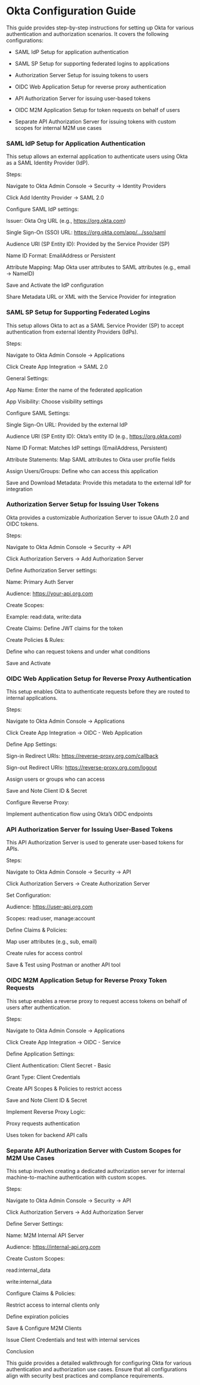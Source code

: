 
# Okta Configuration Guide

This guide provides step-by-step instructions for setting up Okta for various authentication and authorization scenarios. It covers the following configurations:

- SAML IdP Setup for application authentication

- SAML SP Setup for supporting federated logins to applications

- Authorization Server Setup for issuing tokens to users

- OIDC Web Application Setup for reverse proxy authentication

- API Authorization Server for issuing user-based tokens

- OIDC M2M Application Setup for token requests on behalf of users

- Separate API Authorization Server for issuing tokens with custom scopes for internal M2M use cases

### SAML IdP Setup for Application Authentication

This setup allows an external application to authenticate users using Okta as a SAML Identity Provider (IdP).

Steps:

Navigate to Okta Admin Console → Security → Identity Providers

Click Add Identity Provider → SAML 2.0

Configure SAML IdP settings:

Issuer: Okta Org URL (e.g., https://org.okta.com)

Single Sign-On (SSO) URL: https://org.okta.com/app/.../sso/saml

Audience URI (SP Entity ID): Provided by the Service Provider (SP)

Name ID Format: EmailAddress or Persistent

Attribute Mapping: Map Okta user attributes to SAML attributes (e.g., email → NameID)

Save and Activate the IdP configuration

Share Metadata URL or XML with the Service Provider for integration

### SAML SP Setup for Supporting Federated Logins

This setup allows Okta to act as a SAML Service Provider (SP) to accept authentication from external Identity Providers (IdPs).

Steps:

Navigate to Okta Admin Console → Applications

Click Create App Integration → SAML 2.0

General Settings:

App Name: Enter the name of the federated application

App Visibility: Choose visibility settings

Configure SAML Settings:

Single Sign-On URL: Provided by the external IdP

Audience URI (SP Entity ID): Okta’s entity ID (e.g., https://org.okta.com)

Name ID Format: Matches IdP settings (EmailAddress, Persistent)

Attribute Statements: Map SAML attributes to Okta user profile fields

Assign Users/Groups: Define who can access this application

Save and Download Metadata: Provide this metadata to the external IdP for integration

### Authorization Server Setup for Issuing User Tokens

Okta provides a customizable Authorization Server to issue OAuth 2.0 and OIDC tokens.

Steps:

Navigate to Okta Admin Console → Security → API

Click Authorization Servers → Add Authorization Server

Define Authorization Server settings:

Name: Primary Auth Server

Audience: https://your-api.org.com

Create Scopes:

Example: read:data, write:data

Create Claims: Define JWT claims for the token

Create Policies & Rules:

Define who can request tokens and under what conditions

Save and Activate

### OIDC Web Application Setup for Reverse Proxy Authentication

This setup enables Okta to authenticate requests before they are routed to internal applications.

Steps:

Navigate to Okta Admin Console → Applications

Click Create App Integration → OIDC - Web Application

Define App Settings:

Sign-in Redirect URIs: https://reverse-proxy.org.com/callback

Sign-out Redirect URIs: https://reverse-proxy.org.com/logout

Assign users or groups who can access

Save and Note Client ID & Secret

Configure Reverse Proxy:

Implement authentication flow using Okta’s OIDC endpoints

### API Authorization Server for Issuing User-Based Tokens

This API Authorization Server is used to generate user-based tokens for APIs.

Steps:

Navigate to Okta Admin Console → Security → API

Click Authorization Servers → Create Authorization Server

Set Configuration:

Audience: https://user-api.org.com

Scopes: read:user, manage:account

Define Claims & Policies:

Map user attributes (e.g., sub, email)

Create rules for access control

Save & Test using Postman or another API tool

### OIDC M2M Application Setup for Reverse Proxy Token Requests

This setup enables a reverse proxy to request access tokens on behalf of users after authentication.

Steps:

Navigate to Okta Admin Console → Applications

Click Create App Integration → OIDC - Service

Define Application Settings:

Client Authentication: Client Secret - Basic

Grant Type: Client Credentials

Create API Scopes & Policies to restrict access

Save and Note Client ID & Secret

Implement Reverse Proxy Logic:

Proxy requests authentication

Uses token for backend API calls

### Separate API Authorization Server with Custom Scopes for M2M Use Cases

This setup involves creating a dedicated authorization server for internal machine-to-machine authentication with custom scopes.

Steps:

Navigate to Okta Admin Console → Security → API

Click Authorization Servers → Add Authorization Server

Define Server Settings:

Name: M2M Internal API Server

Audience: https://internal-api.org.com

Create Custom Scopes:

read:internal_data

write:internal_data

Configure Claims & Policies:

Restrict access to internal clients only

Define expiration policies

Save & Configure M2M Clients

Issue Client Credentials and test with internal services

Conclusion

This guide provides a detailed walkthrough for configuring Okta for various authentication and authorization use cases. Ensure that all configurations align with security best practices and compliance requirements.




